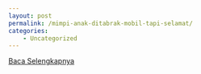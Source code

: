 ```yaml
---
layout: post
permalink: /mimpi-anak-ditabrak-mobil-tapi-selamat/
categories:
    - Uncategorized
---
```


[Baca Selengkapnya](/06)